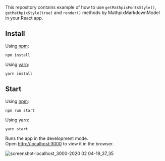 This repository contains example of how to use 
`getMathpixFontsStyle()`, `getMathpixStyle(true)` and `render()` methods by MathpixMarkdownModel in your React app.

## Install

Using [npm](https://www.npmjs.com):

`npm install`

Using [yarn](https://classic.yarnpkg.com):

`yarn install`

## Start

Using [npm](https://www.npmjs.com):

`npm run start`

Using [yarn](https://classic.yarnpkg.com):

`yarn start`


Runs the app in the development mode.<br />
Open [http://localhost:3000](http://localhost:3000) to view it in the browser.

![screenshot-localhost_3000-2020 02 04-19_37_35](https://user-images.githubusercontent.com/32493105/73770872-dc45b600-4785-11ea-9c1f-a3bbd3707a70.png)
